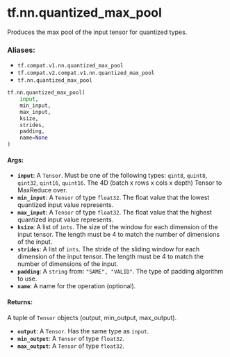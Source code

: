 <div itemscope itemtype="http://developers.google.com/ReferenceObject">
<meta itemprop="name" content="tf.nn.quantized_max_pool" />
<meta itemprop="path" content="Stable" />
</div>

# tf.nn.quantized_max_pool

Produces the max pool of the input tensor for quantized types.

### Aliases:

* `tf.compat.v1.nn.quantized_max_pool`
* `tf.compat.v2.compat.v1.nn.quantized_max_pool`
* `tf.nn.quantized_max_pool`

``` python
tf.nn.quantized_max_pool(
    input,
    min_input,
    max_input,
    ksize,
    strides,
    padding,
    name=None
)
```

<!-- Placeholder for "Used in" -->


#### Args:


* <b>`input`</b>: A `Tensor`. Must be one of the following types: `qint8`, `quint8`, `qint32`, `qint16`, `quint16`.
  The 4D (batch x rows x cols x depth) Tensor to MaxReduce over.
* <b>`min_input`</b>: A `Tensor` of type `float32`.
  The float value that the lowest quantized input value represents.
* <b>`max_input`</b>: A `Tensor` of type `float32`.
  The float value that the highest quantized input value represents.
* <b>`ksize`</b>: A list of `ints`.
  The size of the window for each dimension of the input tensor.
  The length must be 4 to match the number of dimensions of the input.
* <b>`strides`</b>: A list of `ints`.
  The stride of the sliding window for each dimension of the input
  tensor. The length must be 4 to match the number of dimensions of the input.
* <b>`padding`</b>: A `string` from: `"SAME", "VALID"`.
  The type of padding algorithm to use.
* <b>`name`</b>: A name for the operation (optional).


#### Returns:

A tuple of `Tensor` objects (output, min_output, max_output).


* <b>`output`</b>: A `Tensor`. Has the same type as `input`.
* <b>`min_output`</b>: A `Tensor` of type `float32`.
* <b>`max_output`</b>: A `Tensor` of type `float32`.